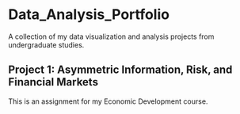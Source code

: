 # Data_Analysis_Portfolio
A collection of my data visualization and analysis projects from undergraduate studies.

## Project 1: Asymmetric Information, Risk, and Financial Markets

This is an assignment for my Economic Development course.

